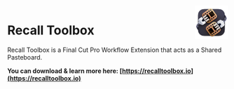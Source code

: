 <img src="https://github.com/latenitefilms/RecallToolbox/raw/main/docs/static/logo.png" align="right" width="15%" height="15%" />

# Recall Toolbox

Recall Toolbox is a Final Cut Pro Workflow Extension that acts as a Shared Pasteboard.

**You can download & learn more here: [https://recalltoolbox.io](https://recalltoolbox.io)**